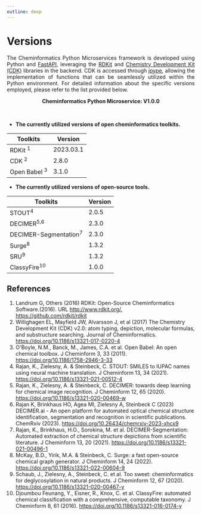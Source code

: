 ```yaml
---
outline: deep
---
```


# Versions

<div style="text-align: justify;">

The Cheminformatics Python Microservices framework is developed using Python and [FastAPI](https://fastapi.tiangolo.com/), leveraging the [RDKit](https://www.rdkit.org/) and [Chemistry Development Kit (CDK)](https://cdk.github.io/) libraries in the backend. CDK is accessed through [jpype](https://jpype.readthedocs.io/en/latest/index.html), allowing the implementation of functions that can be seamlessly utilized within the Python environment. For detailed information about the specific versions employed, please refer to the list provided below.

</div>

<p align="center">
  <b> Cheminformatics Python Microservice: V1.0.0 </b>
</p><br/>

- **The currently utilized versions of open cheminformatics toolkits.**

| Toolkits    | Version     |
|-------------|-------------|
| RDKit <sup>1</sup>    | 2023.03.1  |
| CDK <sup>2</sup>      | 2.8.0       |
| Open Babel <sup>3</sup> | 3.1.0       |


- **The currently utilized versions of open-source tools.**

| Toolkits                  | Version   |
|---------------------------|-----------|
| STOUT<sup>4</sup>         | 2.0.5     |
| DECIMER<sup>5,6</sup>     | 2.3.0     |
| DECIMER-Segmentation<sup>7</sup> | 2.3.0     |
| Surge<sup>8</sup>         | 1.3.2     |
| SRU<sup>9</sup>           | 1.3.2     |
| ClassyFire<sup>10</sup>   | 1.0.0     |


## References

1. Landrum G, Others (2016) RDKit: Open-Source Cheminformatics Software.(2016). URL http://www.rdkit.org/, https://github.com/rdkit/rdkit
2. Willighagen EL, Mayfield JW, Alvarsson J, et al (2017) The Chemistry Development Kit (CDK) v2.0: atom typing, depiction, molecular formulas, and substructure searching. Journal of Cheminformatics. https://doi.org/10.1186/s13321-017-0220-4
3. O'Boyle, N.M., Banck, M., James, C.A. et al. Open Babel: An open chemical toolbox. J Cheminform 3, 33 (2011). https://doi.org/10.1186/1758-2946-3-33
4. Rajan, K., Zielesny, A. & Steinbeck, C. STOUT: SMILES to IUPAC names using neural machine translation. J Cheminform 13, 34 (2021). https://doi.org/10.1186/s13321-021-00512-4
5. Rajan, K., Zielesny, A. & Steinbeck, C. DECIMER: towards deep learning for chemical image recognition. J Cheminform 12, 65 (2020). https://doi.org/10.1186/s13321-020-00469-w
6. Rajan K, Brinkhaus HO, Agea MI, Zielesny A, Steinbeck C (2023) DECIMER.ai - An open platform for automated optical chemical structure identification, segmentation and recognition in scientific publications. ChemRxiv (2023). https://doi.org/10.26434/chemrxiv-2023-xhcx9
7. Rajan, K., Brinkhaus, H.O., Sorokina, M. et al. DECIMER-Segmentation: Automated extraction of chemical structure depictions from scientific literature. J Cheminform 13, 20 (2021). https://doi.org/10.1186/s13321-021-00496-1
8. McKay, B.D., Yirik, M.A. & Steinbeck, C. Surge: a fast open-source chemical graph generator. J Cheminform 14, 24 (2022). https://doi.org/10.1186/s13321-022-00604-9
9. Schaub, J., Zielesny, A., Steinbeck, C. et al. Too sweet: cheminformatics for deglycosylation in natural products. J Cheminform 12, 67 (2020). https://doi.org/10.1186/s13321-020-00467-y
10. Djoumbou Feunang, Y., Eisner, R., Knox, C. et al. ClassyFire: automated chemical classification with a comprehensive, computable taxonomy. J Cheminform 8, 61 (2016). https://doi.org/10.1186/s13321-016-0174-y




